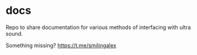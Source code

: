 # docs

Repo to share documentation for various methods of interfacing with ultra sound.

Something missing? https://t.me/smilingalex
